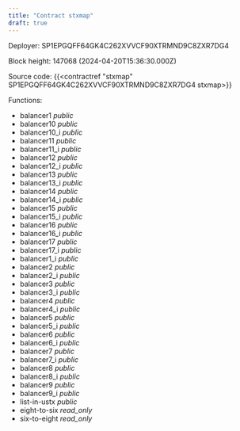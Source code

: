 ```yaml
---
title: "Contract stxmap"
draft: true
---
```

Deployer: SP1EPGQFF64GK4C262XVVCF90XTRMND9C8ZXR7DG4


 



Block height: 147068 (2024-04-20T15:36:30.000Z)

Source code: {{<contractref "stxmap" SP1EPGQFF64GK4C262XVVCF90XTRMND9C8ZXR7DG4 stxmap>}}

Functions:

* balancer1 _public_
* balancer10 _public_
* balancer10_i _public_
* balancer11 _public_
* balancer11_i _public_
* balancer12 _public_
* balancer12_i _public_
* balancer13 _public_
* balancer13_i _public_
* balancer14 _public_
* balancer14_i _public_
* balancer15 _public_
* balancer15_i _public_
* balancer16 _public_
* balancer16_i _public_
* balancer17 _public_
* balancer17_i _public_
* balancer1_i _public_
* balancer2 _public_
* balancer2_i _public_
* balancer3 _public_
* balancer3_i _public_
* balancer4 _public_
* balancer4_i _public_
* balancer5 _public_
* balancer5_i _public_
* balancer6 _public_
* balancer6_i _public_
* balancer7 _public_
* balancer7_i _public_
* balancer8 _public_
* balancer8_i _public_
* balancer9 _public_
* balancer9_i _public_
* list-in-ustx _public_
* eight-to-six _read_only_
* six-to-eight _read_only_
